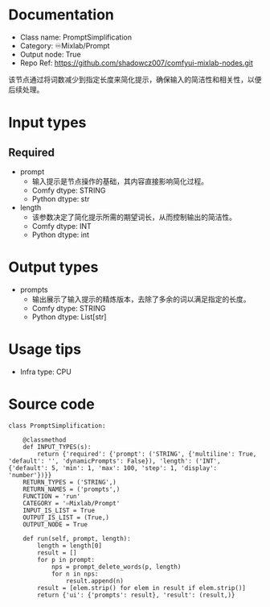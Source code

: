 # Documentation
- Class name: PromptSimplification
- Category: ♾️Mixlab/Prompt
- Output node: True
- Repo Ref: https://github.com/shadowcz007/comfyui-mixlab-nodes.git

该节点通过将词数减少到指定长度来简化提示，确保输入的简洁性和相关性，以便后续处理。

# Input types
## Required
- prompt
    - 输入提示是节点操作的基础，其内容直接影响简化过程。
    - Comfy dtype: STRING
    - Python dtype: str
- length
    - 该参数决定了简化提示所需的期望词长，从而控制输出的简洁性。
    - Comfy dtype: INT
    - Python dtype: int

# Output types
- prompts
    - 输出展示了输入提示的精炼版本，去除了多余的词以满足指定的长度。
    - Comfy dtype: STRING
    - Python dtype: List[str]

# Usage tips
- Infra type: CPU

# Source code
```
class PromptSimplification:

    @classmethod
    def INPUT_TYPES(s):
        return {'required': {'prompt': ('STRING', {'multiline': True, 'default': '', 'dynamicPrompts': False}), 'length': ('INT', {'default': 5, 'min': 1, 'max': 100, 'step': 1, 'display': 'number'})}}
    RETURN_TYPES = ('STRING',)
    RETURN_NAMES = ('prompts',)
    FUNCTION = 'run'
    CATEGORY = '♾️Mixlab/Prompt'
    INPUT_IS_LIST = True
    OUTPUT_IS_LIST = (True,)
    OUTPUT_NODE = True

    def run(self, prompt, length):
        length = length[0]
        result = []
        for p in prompt:
            nps = prompt_delete_words(p, length)
            for n in nps:
                result.append(n)
        result = [elem.strip() for elem in result if elem.strip()]
        return {'ui': {'prompts': result}, 'result': (result,)}
```